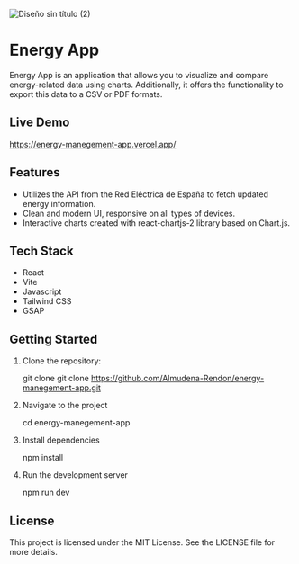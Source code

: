 
![Diseño sin título (2)](https://github.com/user-attachments/assets/4e702d70-4df8-45df-9a2d-b250159baae4)

# Energy App

Energy App is an application that allows you to visualize and compare energy-related data using charts. Additionally, it offers the functionality to export this data to a CSV or PDF formats.

## Live Demo

https://energy-manegement-app.vercel.app/

## Features

- Utilizes the API from the Red Eléctrica de España to fetch updated energy information. 
- Clean and modern UI, responsive on all types of devices.
- Interactive charts created with react-chartjs-2 library based on Chart.js.

## Tech Stack

- React
- Vite
- Javascript
- Tailwind CSS
- GSAP

## Getting Started

1. Clone the repository:

   git clone git clone https://github.com/Almudena-Rendon/energy-manegement-app.git

2. Navigate to the project

   cd energy-manegement-app
   
3. Install dependencies

   npm install
   
4. Run the development server

   npm run dev

## License
This project is licensed under the MIT License. See the LICENSE file for more details.
